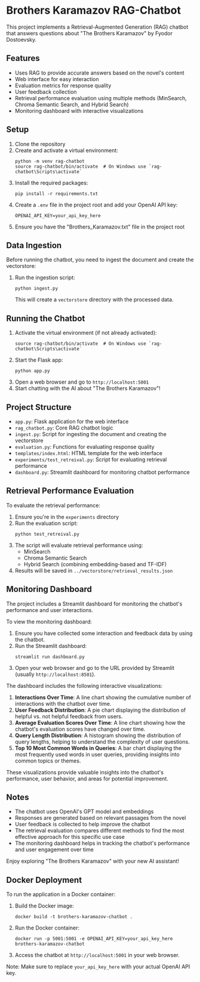 # Brothers Karamazov RAG-Chatbot

This project implements a Retrieval-Augmented Generation (RAG) chatbot that answers questions about "The Brothers Karamazov" by Fyodor Dostoevsky.

## Features

- Uses RAG to provide accurate answers based on the novel's content
- Web interface for easy interaction
- Evaluation metrics for response quality
- User feedback collection
- Retrieval performance evaluation using multiple methods (MinSearch, Chroma Semantic Search, and Hybrid Search)
- Monitoring dashboard with interactive visualizations

## Setup

1. Clone the repository
2. Create and activate a virtual environment:
   ```
   python -m venv rag-chatbot
   source rag-chatbot/bin/activate  # On Windows use `rag-chatbot\Scripts\activate`
   ```
3. Install the required packages:
   ```
   pip install -r requirements.txt
   ```
4. Create a `.env` file in the project root and add your OpenAI API key:
   ```
   OPENAI_API_KEY=your_api_key_here
   ```
5. Ensure you have the "Brothers_Karamazov.txt" file in the project root

## Data Ingestion

Before running the chatbot, you need to ingest the document and create the vectorstore:

1. Run the ingestion script:
   ```
   python ingest.py
   ```
   This will create a `vectorstore` directory with the processed data.

## Running the Chatbot

1. Activate the virtual environment (if not already activated):
   ```
   source rag-chatbot/bin/activate  # On Windows use `rag-chatbot\Scripts\activate`
   ```
2. Start the Flask app:
   ```
   python app.py
   ```
3. Open a web browser and go to `http://localhost:5001`
4. Start chatting with the AI about "The Brothers Karamazov"!

## Project Structure

- `app.py`: Flask application for the web interface
- `rag_chatbot.py`: Core RAG chatbot logic
- `ingest.py`: Script for ingesting the document and creating the vectorstore
- `evaluation.py`: Functions for evaluating response quality
- `templates/index.html`: HTML template for the web interface
- `experiments/test_retreival.py`: Script for evaluating retrieval performance
- `dashboard.py`: Streamlit dashboard for monitoring chatbot performance

## Retrieval Performance Evaluation

To evaluate the retrieval performance:

1. Ensure you're in the `experiments` directory
2. Run the evaluation script:
   ```
   python test_retreival.py
   ```
3. The script will evaluate retrieval performance using:
   - MinSearch
   - Chroma Semantic Search
   - Hybrid Search (combining embedding-based and TF-IDF)
4. Results will be saved in `../vectorstore/retrieval_results.json`

## Monitoring Dashboard

The project includes a Streamlit dashboard for monitoring the chatbot's performance and user interactions.

To view the monitoring dashboard:

1. Ensure you have collected some interaction and feedback data by using the chatbot.
2. Run the Streamlit dashboard:
   ```
   streamlit run dashboard.py
   ```
3. Open your web browser and go to the URL provided by Streamlit (usually `http://localhost:8501`).

The dashboard includes the following interactive visualizations:

1. **Interactions Over Time**: A line chart showing the cumulative number of interactions with the chatbot over time.
2. **User Feedback Distribution**: A pie chart displaying the distribution of helpful vs. not helpful feedback from users.
3. **Average Evaluation Scores Over Time**: A line chart showing how the chatbot's evaluation scores have changed over time.
4. **Query Length Distribution**: A histogram showing the distribution of query lengths, helping to understand the complexity of user questions.
5. **Top 10 Most Common Words in Queries**: A bar chart displaying the most frequently used words in user queries, providing insights into common topics or themes.

These visualizations provide valuable insights into the chatbot's performance, user behavior, and areas for potential improvement.

## Notes

- The chatbot uses OpenAI's GPT model and embeddings
- Responses are generated based on relevant passages from the novel
- User feedback is collected to help improve the chatbot
- The retrieval evaluation compares different methods to find the most effective approach for this specific use case
- The monitoring dashboard helps in tracking the chatbot's performance and user engagement over time

Enjoy exploring "The Brothers Karamazov" with your new AI assistant!

## Docker Deployment

To run the application in a Docker container:

1. Build the Docker image:
   ```
   docker build -t brothers-karamazov-chatbot .
   ```

2. Run the Docker container:
   ```
   docker run -p 5001:5001 -e OPENAI_API_KEY=your_api_key_here brothers-karamazov-chatbot
   ```

3. Access the chatbot at `http://localhost:5001` in your web browser.

Note: Make sure to replace `your_api_key_here` with your actual OpenAI API key.
